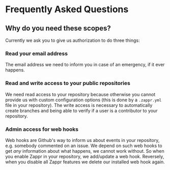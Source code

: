 # Frequently Asked Questions

## Why do you need these scopes?

Currently we ask you to give us authorization to do three things:

### Read your email address

The email address we need to inform you in case of an emergency, if it ever happens.

### Read and write access to your public repositories

We need read access to your repository because otherwise you cannot provide us with custom configuration options (this is done by a `.zappr.yml` file in your repository). The write access is necessary to automatically create branches and being able to verify if a user is a contributor to your repository.

### Admin access for web hooks

Web hooks are Github's way to inform us about events in your repository, e.g. somebody commented on an issue. We depend on such web hooks to get *any* information about what happens, we cannot work without. So when you enable Zappr in your repository, we add/update a web hook. Reversely, when you disable all Zappr features we delete our installed web hook again.
